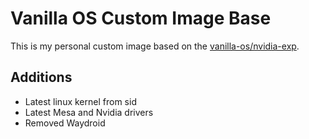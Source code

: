 # Vanilla OS Custom Image Base
This is my personal custom image based on the [vanilla-os/nvidia-exp](https://github.com/Vanilla-OS/nvidia-exp-image).
## Additions
- Latest linux kernel from sid
- Latest Mesa and Nvidia drivers
- Removed Waydroid
